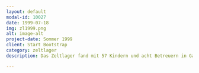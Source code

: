 ```yaml
---
layout: default
modal-id: 10027
date: 1999-07-18
img: zl1999.png
alt: image-alt
project-date: Sommer 1999
client: Start Bootstrap
category: zeltlager
description: Das Zeltlager fand mit 57 Kindern und acht Betreuern in Gailbach, in der Nähe von Aschaffenburg statt. In den zwei Wochen gab es kaum Regen; die Sonne bestimmte den Tagesablauf. Das Zeltlager stand dieses Jahr unter dem Motto "Ritter". In drei festen Gruppen, die sich täglich einmal trafen, wurde zu diesem Thema auf die unter-schiedlichste Art und Weise gearbeitet und etwas für das Abschlussfest vorbereitet. In Interessensgruppen wurden vielfältige Angebote für die Kinder gemacht; T-Shirts batiken, Speckstein bearbeiten, mit Moosgummi basteln, Briefkasten bauen. Gipsmasken erstellen, T-Shirt-Marmorieren, Feuerholz sammeln, Papier schöpfen, chemische Reaktionen testen... Am Samstag -genau zur Halbzeit- wurde ein Bergfest gefeiert, morgens und nachmittags fand ein großes Geländespiel im Wald statt, abends gab es ein über dem offenen Feuer fertiggestelltes Spanferkel mit Pommes und dazu noch Würstchen, für den noch Hungrigen. <br/><br/> Für das Abschlussfest am Donnerstag der zweiten Woche bereiteten die Kinder in den drei festen Gruppen verschiedene Aktionen zum Motto "Ritter" vor, zwei Ritterspiele mit unterschiedlichen "Kämpfen" und Geschicklichkeitsübungen und eine Rittershow. Beendet wurde das Fest mit einem selbsterstellten Buffet. 

---
```

